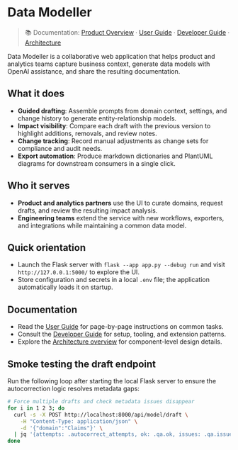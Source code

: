 # Data Modeller

> 📚 Documentation: [Product Overview](README.md) · [User Guide](docs/USER_GUIDE.md) · [Developer Guide](docs/DEVELOPERS.md) · [Architecture](ARCHITECTURE.md)

Data Modeller is a collaborative web application that helps product and analytics teams capture business context, generate data models with OpenAI assistance, and share the resulting documentation.

## What it does

- **Guided drafting**: Assemble prompts from domain context, settings, and change history to generate entity-relationship models.
- **Impact visibility**: Compare each draft with the previous version to highlight additions, removals, and review notes.
- **Change tracking**: Record manual adjustments as change sets for compliance and audit needs.
- **Export automation**: Produce markdown dictionaries and PlantUML diagrams for downstream consumers in a single click.

## Who it serves

- **Product and analytics partners** use the UI to curate domains, request drafts, and review the resulting impact analysis.
- **Engineering teams** extend the service with new workflows, exporters, and integrations while maintaining a common data model.

## Quick orientation

- Launch the Flask server with `flask --app app.py --debug run` and visit `http://127.0.0.1:5000/` to explore the UI.
- Store configuration and secrets in a local `.env` file; the application automatically loads it on startup.

## Documentation

- Read the [User Guide](docs/USER_GUIDE.md) for page-by-page instructions on common tasks.
- Consult the [Developer Guide](docs/DEVELOPERS.md) for setup, tooling, and extension patterns.
- Explore the [Architecture overview](ARCHITECTURE.md) for component-level design details.

## Smoke testing the draft endpoint

Run the following loop after starting the local Flask server to ensure the autocorrection logic resolves metadata gaps:

```bash
# Force multiple drafts and check metadata issues disappear
for i in 1 2 3; do
  curl -s -X POST http://localhost:8000/api/model/draft \
    -H "Content-Type: application/json" \
    -d '{"domain":"Claims"}' \
  | jq '{attempts: .autocorrect_attempts, ok: .qa.ok, issues: .qa.issues}'
done
```
